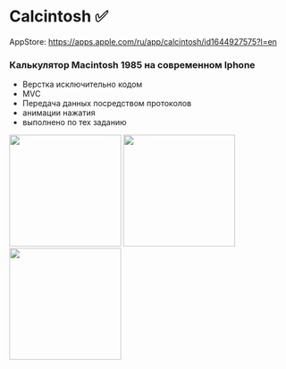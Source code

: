 # Calcintosh ✅
AppStore: https://apps.apple.com/ru/app/calcintosh/id1644927575?l=en
### Калькулятор Macintosh 1985 на современном Iphone 
* Верстка исключительно кодом
* MVC
* Передача данных посредством протоколов
* анимации нажатия
* выполнено по тех заданию

<img src="https://user-images.githubusercontent.com/79677367/189838251-fd4ea6ca-6d79-49e8-aead-5d71f1317f7f.png" width="200"> <img src="https://user-images.githubusercontent.com/79677367/189838273-cf4976a6-a918-4e17-a58b-bf6334d78b0d.png" width="200"> <img src="https://user-images.githubusercontent.com/79677367/189838281-e5a56744-9e5c-4930-b094-29f99099db4b.png" width="200">
